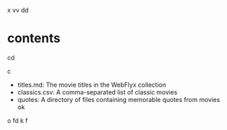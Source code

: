 
x
vv
dd
# contents

cd

c




- titles.md: The movie titles in the WebFlyx collection
- classics.csv: A comma-separated list of classic movies
- quotes: A directory of files containing memorable quotes from movies
ok

o
fd
k
f
